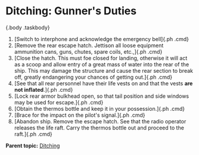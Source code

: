 
Ditching: Gunner\'s Duties
==========================

 {.body .taskbody}
1.  [Switch to interphone and acknowledge the emergency bell]{.ph .cmd}
2.  [Remove the rear escape hatch. Jettison all loose equipment
    ammunition cans, guns, chutes, spare coils, etc.,]{.ph .cmd}
3.  [Close the hatch. This must foe closed for landing, otherwise it
    will act as a scoop and allow entry of a great mass of water into
    the rear of the ship. This may damage the structure and cause the
    rear section to break off, greatly endangering your chances of
    getting out.]{.ph .cmd}
4.  [See that all rear personnel have their life vests on and that the
    vests **are not inflated**.]{.ph .cmd}
5.  [Lock rear armor bulkhead open, so that tail position and side
    windows may be used for escape.]{.ph .cmd}
6.  [Obtain the thermos bottle and keep it in your possession.]{.ph
    .cmd}
7.  [Brace for the impact on the pilot\'s signal.]{.ph .cmd}
8.  [Abandon ship. Remove the escape hatch. See that the radio operator
    releases the life raft. Carry the thermos bottle out and proceed to
    the raft.]{.ph .cmd}




**Parent topic:**
[Ditching](../topics/ditching.md "With the tactical needs of World War II calling for the operation of land planes over vast stretches of water, airmen faced a new hazard: ditching—the forced landing of land planes at sea.")



